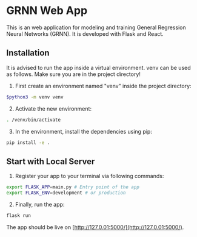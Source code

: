 # GRNN Web App

This is an web application for modeling and training General Regression Neural Networks (GRNN). It is developed with Flask and React.

## Installation
It is advised to run the app inside a virtual environment. venv can be used as follows. Make sure you are in the project directory!

1. First create an environment named "venv" inside the project directory:

```bash
$python3 -m venv venv
```
2. Activate the new environment:
```bash
. /venv/bin/activate
```
3. In the environment, install the dependencies using pip:
```bash
pip install -e .
```

## Start with Local Server
1. Register your app to your terminal via following commands:

```bash
export FLASK_APP=main.py # Entry point of the app
export FLASK_ENV=development # or production
```
2. Finally, run the app:
```bash
flask run
```
The app should be live on [http://127.0.01:5000/](http://127.0.01:5000/).
